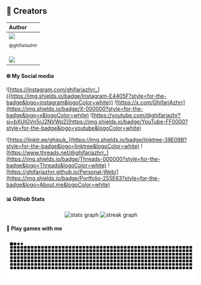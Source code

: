 ## 👤 Creators [](#welcome-badges-4-readmemd-profile)

|                                                                                                                                                    Author                                                                                                                                                     |                                                                                                                                                                                                                                                          
| :-----------------------------------------------------------------------------------------------------------------------------------------------------------------------------------------------------------------------------------------------------------------------------------------------------------
| [<img src="https://github.com/ghifariazhrr.png?size=250" width=115><br><sub>@ghifariazhrr</sub>](https://github.com/ghifariazhrr) <br><br>
[![](https://img.shields.io/badge/sponsor-30363D?style=for-the-badge&logo=GitHub-Sponsors&logoColor=#white)](https://saweria.co/GhifariAzhr) | 
#### 🌐 My Social media
![https://instagram.com/ghifariazhrr_]({https://img.shields.io/badge/Instagram-E4405F?style=for-the-badge&logo=instagram&logoColor=white})
![https://x.com/GhifariAzhrr](https://img.shields.io/badge/X-000000?style=for-the-badge&logo=x&logoColor=white) ![https://youtube.com/@ghifariazhr?si=bXUlGVn5rJ2NVWq2](https://img.shields.io/badge/YouTube-FF0000?style=for-the-badge&logo=youtube&logoColor=white)

![https://linktr.ee/ghipuk_](https://img.shields.io/badge/linktree-39E09B?style=for-the-badge&logo=linktree&logoColor=white) ![https://www.threads.net/@ghifariazhrr_](https://img.shields.io/badge/Threads-000000?style=for-the-badge&logo=Threads&logoColor=white) ![https://ghifariazhrr.github.io/Personal-Web/](https://img.shields.io/badge/Portfolio-255E63?style=for-the-badge&logo=About.me&logoColor=white)



#### 📊 Github Stats

<div align="center">
  <img src="https://github-readme-stats.vercel.app/api?username=GhifariAzhrr&hide_title=false&hide_rank=false&show_icons=true&include_all_commits=true&count_private=true&disable_animations=false&theme=radical&locale=en&hide_border=false" height="150" alt="stats graph"  />
  <img src="https://streak-stats.demolab.com?user=GhifariAzhrr&locale=en&mode=daily&theme=radical&hide_border=false&border_radius=5" height="150" alt="streak graph"  />
</div>

#### 🚀 Play games with me

<img src="https://raw.githubusercontent.com/GhifariAzhrr/GhifariAzhrr/output/snake.svg" alt="Snake animation" />
